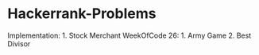 # Hackerrank-Problems
Implementation:
		1. Stock Merchant
WeekOfCode 26:
		1. Army Game
		2. Best Divisor
